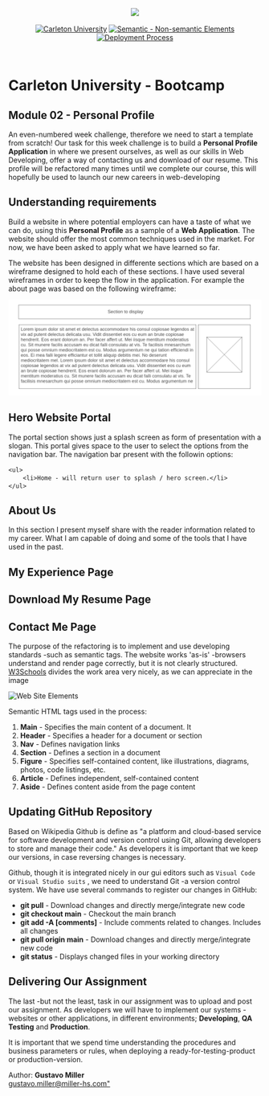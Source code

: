 <p align="center">
    <img src="https://coursereport-production.imgix.net/uploads/school/logo/771/original/carleton-university-boot-camp-logo.png?w=72&h=72" height="250">
</p>

<p align="center">
    <a href="">
        <img alt="Carleton University" src="https://img.shields.io/static/v1.svg?label=bootcamp&message=Carleton&color=blue" /></a>
    <a href="" >
        <img alt="Semantic - Non-semantic Elements" src="https://img.shields.io/static/v1.svg?label=semantics&message=elements&color=red" /></a>
    <a href="" >
        <img alt="Deployment Process" src="https://img.shields.io/static/v1.svg?label=deployment&message=production&color=green" /></a>
</p>
<br/>

# Carleton University - Bootcamp

## Module 02 - Personal Profile

An even-numbered week challenge, therefore we need to start a template from scratch! Our task for this week challenge is to build a **Personal Profile Application** in where we present ourselves, as well as our skills in Web Developing, offer a way of contacting us and download of our resume. This profile will be refactored many times until we complete our course, this will hopefully be used to launch our new careers in web-developing

## Understanding requirements
Build a website in where potential employers can have a taste of what we can do, using this **Personal Profile** as a sample of a **Web Application**. The website should offer the most common techniques used in the market. For now, we have been asked to apply what we have learned so far.

The website has been designed in differente sections which are based on a wireframe designed to hold each of these sections. I have used several wireframes in order to keep the flow in the application. For example the about page was based on the following wireframe:

<img src="./Documentation/images/wireframe-01.png">

## Hero Website Portal
The portal section shows just a splash screen as form of presentation with a slogan. This portal gives space to the user to select the options from the navigation bar. The navigation bar present with the followin options:

    <ul>
        <li>Home - will return user to splash / hero screen.</li>
    </ul>
    
## About Us
In this section I present myself share with the reader information related to my career. What I am capable of doing and some of the tools that I have used in the past.
 
## My Experience Page
## Download My Resume Page
## Contact Me Page

The purpose of the refactoring is to implement and use developing standards -such as semantic tags. The website works 'as-is' -browsers understand and render page correctly, but it is not clearly structured. [W3Schools](https://www.w3schools.com/html/html5_semantic_elements.asp) divides the work area very nicely, as we can appreciate in the image

![Web Site Elements](https://www.w3schools.com/html/img_sem_elements.gif "Web Sites Main areas")

Semantic HTML tags used in the process:
<ol>
<li><strong>Main</strong> - Specifies the main content of a document. It</li>
<li><strong>Header</strong> - Specifies a header for a document or section</li>
<li><strong>Nav</strong> - Defines navigation links</li>
<li><strong>Section</strong> - Defines a section in a document</li>
<li><strong>Figure</strong> - Specifies self-contained content, like illustrations, diagrams, photos, code listings, etc.</li>
<li><strong>Article</strong> - Defines independent, self-contained content</li>
<li><strong>Aside</strong> - Defines content aside from the page content</li>
</ol>

## Updating GitHub Repository
Based on Wikipedia Github is define as "a platform and cloud-based service for software development and version control using Git, allowing developers to store and manage their code." As developers it is important that we keep our versions, in case reversing changes is necessary.

Github, though it is integrated nicely in our gui editors such as `Visual Code` or `Visual Studio suits` , we need to understand Git -a version control system. We have use several commands to register our changes in GitHub:

<ul>
<li><strong>git pull</strong> - Download changes and directly merge/integrate new code</li>
<li><strong>git checkout main</strong> - Checkout the main branch</li>
<li><strong>git add -A [comments]</strong> - Include comments related to changes. Includes all changes</li>
<li><strong>git pull origin main</strong> - Download changes and directly merge/integrate new code</li>
<li><strong>git status</strong> - Displays changed files in your working directory</li>
</ul>

## Delivering Our Assignment
The last -but not the least, task in our assignment was to upload and post our assignment. As developers we will have to implement our systems -websites or other applications, in different environments; **Developing**, **QA Testing** and **Production**. 

It is important that we spend time understanding the procedures and business parameters or rules, when deploying a ready-for-testing-product or production-version.

<p>Author: <strong>Gustavo Miller</strong></br>
    <a href="mailto:gustavo.miller@miller-hs.com?subject=Carleton Bootcamp experience">gustavo.miller@miller-hs.com"</a>
</p>